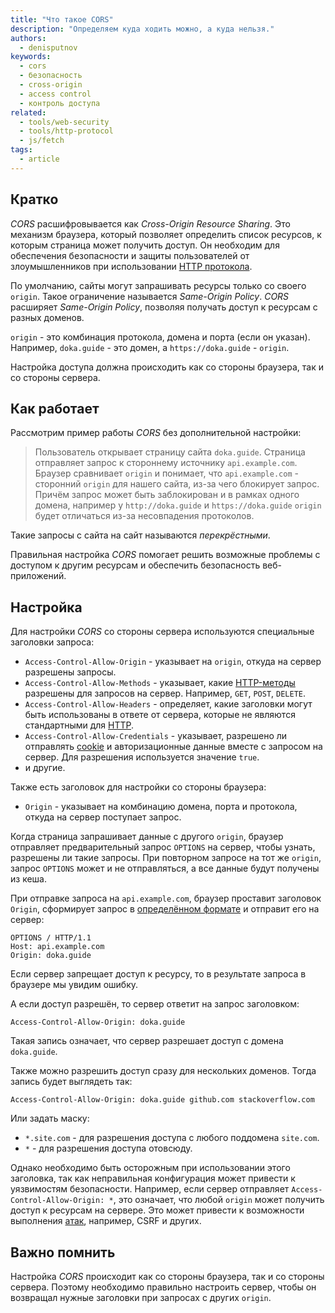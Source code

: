 ```yaml
---
title: "Что такое CORS"
description: "Определяем куда ходить можно, а куда нельзя."
authors:
  - denisputnov
keywords:
  - cors
  - безопасность
  - cross-origin
  - access control
  - контроль доступа
related:
  - tools/web-security
  - tools/http-protocol
  - js/fetch
tags:
  - article
---
```


## Кратко

_CORS_ расшифровывается как _Cross-Origin Resource Sharing_. Это механизм браузера, который позволяет определить список ресурсов, к которым страница может получить доступ. Он необходим для обеспечения безопасности и защиты пользователей от злоумышленников при использовании [HTTP протокола](/tools/http-protocol/).

По умолчанию, сайты могут запрашивать ресурсы только со своего `origin`. Такое ограничение называется _Same-Origin Policy_. _CORS_ расширяет _Same-Origin Policy_, позволяя получать доступ к ресурсам с разных доменов.

`origin` - это комбинация протокола, домена и порта (если он указан). Например, `doka.guide` - это домен, а `https://doka.guide` - `origin`.

Настройка доступа должна происходить как со стороны браузера, так и со стороны сервера.

## Как работает

Рассмотрим пример работы _CORS_ без дополнительной настройки:

> Пользователь открывает страницу сайта `doka.guide`. Страница отправляет запрос к стороннему источнику `api.example.com`.
> Браузер сравнивает `origin` и понимает, что `api.example.com` - сторонний `origin` для нашего сайта, из-за чего блокирует запрос. Причём запрос может быть заблокирован и в рамках одного домена, например у `http://doka.guide` и `https://doka.guide` `origin` будет отличаться из-за несовпадения протоколов.

Такие запросы с сайта на сайт называются _перекрёстными_.

Правильная настройка _CORS_ помогает решить возможные проблемы с доступом к другим ресурсам и обеспечить безопасность веб-приложений.

## Настройка

Для настройки _CORS_ со стороны сервера используются специальные заголовки запроса:
- `Access-Control-Allow-Origin` - указывает на `origin`, откуда на сервер разрешены запросы.
- `Access-Control-Allow-Methods` - указывает, какие [HTTP-методы](/tools/http-protocol/#startovaya-stroka) разрешены для запросов на сервер. Например, `GET`, `POST`, `DELETE`.
- `Access-Control-Allow-Headers` - определяет, какие заголовки могут быть использованы в ответе от сервера, которые не являются стандартными для [HTTP](/tools/http-protocol/).
- `Access-Control-Allow-Credentials` - указывает, разрешено ли отправлять [cookie](/js/cookie/) и авторизационные данные вместе с запросом на сервер. Для разрешения используется значение `true`.
- и другие.

Также есть заголовок для настройки со стороны браузера:
- `Origin` - указывает на комбинацию домена, порта и протокола, откуда на сервер поступает запрос.

Когда страница запрашивает данные с другого `origin`, браузер отправляет предварительный запрос `OPTIONS` на сервер, чтобы узнать, разрешены ли такие запросы. При повторном запросе на тот же `origin`, запрос `OPTIONS` может и не отправляться, а все данные будут получены из кеша.

При отправке запроса на `api.example.com`, браузер проставит заголовок `Origin`, сформирует запрос в [определённом формате](/tools/http-protocol/#format-soobshcheniya) и отправит его на сервер:
```
OPTIONS / HTTP/1.1
Host: api.example.com
Origin: doka.guide
```

Если сервер запрещает доступ к ресурсу, то в результате запроса в браузере мы увидим ошибку.

А если доступ разрешён, то сервер ответит на запрос заголовком:

`Access-Control-Allow-Origin: doka.guide`

Такая запись означает, что сервер разрешает доступ с домена `doka.guide`.

Также можно разрешить доступ сразу для нескольких доменов. Тогда запись будет выглядеть так:

`Access-Control-Allow-Origin: doka.guide github.com stackoverflow.com`

Или задать маску:
- `*.site.com` - для разрешения доступа с любого поддомена `site.com`.
- `*` - для разрешения доступа отовсюду.

Однако необходимо быть осторожным при использовании этого заголовка, так как неправильная конфигурация может привести к уязвимостям безопасности. Например, если сервер отправляет `Access-Control-Allow-Origin: *`, это означает, что любой `origin` может получить доступ к ресурсам на сервере. Это может привести к возможности выполнения [атак](/tools/web-security/), например, CSRF и других.

## Важно помнить

Настройка _CORS_ происходит как со стороны браузера, так и со стороны сервера. Поэтому необходимо правильно настроить сервер, чтобы он возвращал нужные заголовки при запросах с других `origin`.
